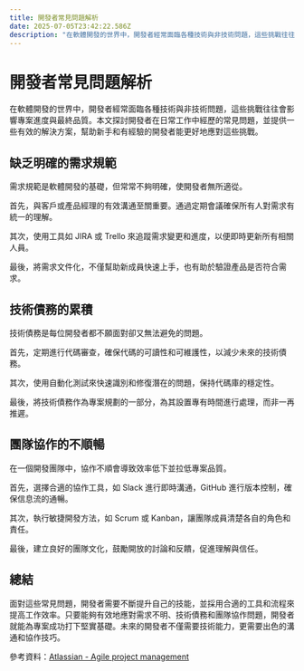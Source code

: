 ```yaml
---
title: 開發者常見問題解析
date: 2025-07-05T23:42:22.586Z
description: "在軟體開發的世界中，開發者經常面臨各種技術與非技術問題，這些挑戰往往會影響專案進度與最終品質。本文探討開發者在日常工作中經歷的常見問題，並提供一些有效的解決方案，幫助新手和有經驗的開發者能更好地應對這些挑戰。"
---
```


# 開發者常見問題解析

在軟體開發的世界中，開發者經常面臨各種技術與非技術問題，這些挑戰往往會影響專案進度與最終品質。本文探討開發者在日常工作中經歷的常見問題，並提供一些有效的解決方案，幫助新手和有經驗的開發者能更好地應對這些挑戰。

## 缺乏明確的需求規範

需求規範是軟體開發的基礎，但常常不夠明確，使開發者無所適從。

首先，與客戶或產品經理的有效溝通至關重要。通過定期會議確保所有人對需求有統一的理解。

其次，使用工具如 JIRA 或 Trello 來追蹤需求變更和進度，以便即時更新所有相關人員。

最後，將需求文件化，不僅幫助新成員快速上手，也有助於驗證產品是否符合需求。

## 技術債務的累積

技術債務是每位開發者都不願面對卻又無法避免的問題。

首先，定期進行代碼審查，確保代碼的可讀性和可維護性，以減少未來的技術債務。

其次，使用自動化測試來快速識別和修復潛在的問題，保持代碼庫的穩定性。

最後，將技術債務作為專案規劃的一部分，為其設置專有時間進行處理，而非一再推遲。

## 團隊協作的不順暢

在一個開發團隊中，協作不順會導致效率低下並拉低專案品質。

首先，選擇合適的協作工具，如 Slack 進行即時溝通，GitHub 進行版本控制，確保信息流的通暢。

其次，執行敏捷開發方法，如 Scrum 或 Kanban，讓團隊成員清楚各自的角色和責任。

最後，建立良好的團隊文化，鼓勵開放的討論和反饋，促進理解與信任。

## 總結

面對這些常見問題，開發者需要不斷提升自己的技能，並採用合適的工具和流程來提高工作效率。只要能夠有效地應對需求不明、技術債務和團隊協作問題，開發者就能為專案成功打下堅實基礎。未來的開發者不僅需要技術能力，更需要出色的溝通和協作技巧。

參考資料：[Atlassian - Agile project management](https://www.atlassian.com/agile)
